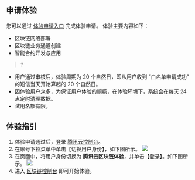 ## 申请体验
您可以通过 [体验申请入口](https://cloud.tencent.com/act/apply/tbaas0) 完成体验申请。
体验主要内容如下：
- 区块链网络部署
- 区块链业务通道创建
- 智能合约开发与应用



>?
- 用户通过审核后，体验周期为 20 个自然日，即从用户收到 “白名单申请成功” 的短信当天开始算起的 20 个自然日。
- 因体验用户众多，为保证用户体验的顺畅，在体验环境下，系统会在每天 24 点定时清理数据。
- 试用名额有限。

## 体验指引
1. 体验申请通过后，登录 [腾讯云控制台](https://console.cloud.tencent.com)。
2. 在账号下拉菜单中单击【切换用户身份】，如下图所示。
![](https://main.qcloudimg.com/raw/466f59454d06db55e53fe2d095e39cae.png)
3. 在页面中，将用户身份切换为 **腾讯云区块链体验**，并单击【登录】。如下图所示。
![](https://main.qcloudimg.com/raw/cdd117abe7c7aba9ec82354b84d22f57.png)
4. 进入 [区块链控制台](https://console.cloud.tencent.com/tbaas) 即可开始体验。
